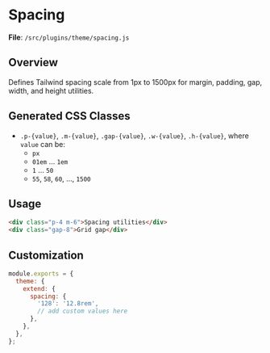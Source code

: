 # Spacing

**File**: `/src/plugins/theme/spacing.js`

## Overview
Defines Tailwind spacing scale from 1px to 1500px for margin, padding, gap, width, and height utilities.

## Generated CSS Classes
- `.p-{value}`, `.m-{value}`, `.gap-{value}`, `.w-{value}`, `.h-{value}`, where `value` can be:
  - `px`
  - `01em` … `1em`
  - `1` … `50`
  - `55`, `58`, `60`, …, `1500`

## Usage
```html
<div class="p-4 m-6">Spacing utilities</div>
<div class="gap-8">Grid gap</div>
```

## Customization
```js
module.exports = {
  theme: {
    extend: {
      spacing: {
        '128': '12.8rem',
        // add custom values here
      },
    },
  },
};
```
